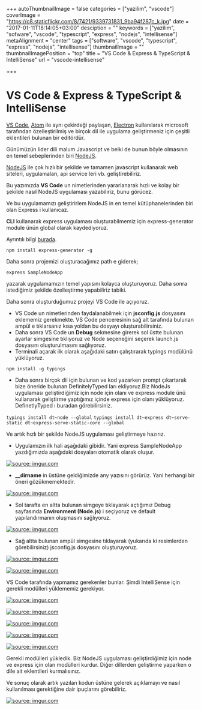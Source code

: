 +++
autoThumbnailImage = false
categories = ["yazilim", "vscode"]
coverImage = "https://c8.staticflickr.com/8/7421/9339731831_9ba94f287c_k.jpg"
date = "2017-01-11T18:14:05+03:00"
desciption = ""
keywords = ["yazilim", "sofware", "vscode", "typescript", "express", "nodejs", "intellisense"]
metaAlignment = "center"
tags = ["software", "vscode", "typescript", "express", "nodejs", "intellisense"]
thumbnailImage = ""
thumbnailImagePosition = "top"
title = "VS Code & Express & TypeScript & IntelliSense"
url = "vscode-intellisense"

+++
# VS Code & Express & TypeScript & IntelliSense

[VS Code](https://code.visualstudio.com/),  [Atom](https://atom.io/) ile aynı çekirdeği paylaşan, [Electron](http://electron.atom.io/) kullanılarak microsoft tarafından özelleştirilmiş ve birçok dil ile uygulama geliştirmeniz için çeşitli eklentileri bulunan bir editördür.

Günümüzün lider dili malum Javascript ve belki de bunun böyle olmasının en temel sebeplerinden biri [NodeJS](https://nodejs.org/en/).

[NodeJS](https://nodejs.org/en/) ile çok hızlı bir şekilde ve tamamen javascript  kullanarak web siteleri, uygulamaları, api service leri vb. geliştirebiliriz.

Bu yazımızda **VS Code** un nimetlerinden yararlanarak hızlı ve kolay bir şekilde nasıl NodeJS uygulaması yazabiliriz, bunu görücez.

Ve bu uygulamamızı geliştirirlem NodeJS in en temel kütüphanelerinden biri olan Express i kullanıcaz.

 
**CLI** kullanarak express uygulaması oluşturabilmemiz için express-generator module ünün global olarak kaydediyoruz.

Ayrıntılı bilgi [burada](http://expressjs.com/en/starter/generator.html).

`npm install express-generator -g`

Daha sonra projemizi oluşturacağımız path e giderek;

`express SampleNodeApp`

yazarak uygulamamızın temel yapısını kolayca oluşturuyoruz. Daha sonra istediğimiz şekilde özelleştirme yapabiliriz tabiki.

Daha sonra oluşturduğumuz projeyi VS Code ile açıyoruz.

- VS Code un nimetlerinden faydalanabilmek için **jsconfig.js** dosyasını eklememiz gerekmekte. VS Code penceresinin sağ alt tarafında bulunan ampül e tıklarsanız kısa yoldan bu dosyayı oluşturabilirsiniz.
- Daha sonra VS Code un **Debug** sekmesine girerek sol üstte bulunan ayarlar simgesine tıklıyoruz ve Node seçeneğini seçerek launch.js dosyasını oluşturulmasını sağlıyoruz.
- Terminali açarak ilk olarak aşağıdaki satırı çalıştırarak typings modülünü yüklüyoruz.

`npm install -g typings`

- Daha sonra birçok dil için bulunan ve kod yazarken prompt çıkartarak bize öneride bulunan DefinitelyTyped ları ekliyoruz.Biz NodeJs uygulaması geliştirdiğimiz için node için olanı ve express module ünü kullanarak geliştirme yaptığımız içinde express için olanı yüklüyoruz. DefinetlyTyped ı buradan görebilirsiniz.

`typings install dt~node --global`
`typings install dt~express dt~serve-static dt~express-serve-static-core --global`
 

Ve artık hızlı bir şekilde NodeJS uygulaması geliştirmeye hazırız.

- Uygulamızın ilk hali aşağıdaki gibidir. Yani express SampleNodeApp yazdığımızda aşağıdaki dosyaları otomatik olarak oluşur.

<a href="http://imgur.com/AvhZ2zo"><img src="http://i.imgur.com/AvhZ2zo.png" title="source: imgur.com" /></a>

- **__dirname** in üstüne geldiğimizde any yazısını görürüz. Yani herhangi bir öneri gözükmemektedir.

<a href="http://imgur.com/aIa7lo5"><img src="http://i.imgur.com/aIa7lo5.png" title="source: imgur.com" /></a>

- Sol tarafta en altta bulunan simgeye tıklayarak açtığımız Debug sayfasında **Environment (Node.js)** i seçiyoruz ve default yapılandırmanın oluşmasını sağlıyoruz.

<a href="http://imgur.com/XDb5nZS"><img src="http://i.imgur.com/XDb5nZS.png" title="source: imgur.com" /></a>

- Sağ altta bulunan ampül simgesine tıklayarak (yukarıda ki resimlerden görebilirsiniz) jsconfig.js dosyasını oluşturuyoruz.

<a href="http://imgur.com/SObhMhv"><img src="http://i.imgur.com/SObhMhv.png" title="source: imgur.com" /></a>

<a href="http://imgur.com/eYvQGgC"><img src="http://i.imgur.com/eYvQGgC.png" title="source: imgur.com" /></a>

VS Code tarafında yapmamız gerekenler bunlar. Şimdi IntelliSense için gerekli modülleri yüklememiz gerekiyor.



<a href="http://imgur.com/YHze3y4"><img src="http://i.imgur.com/YHze3y4.png" title="source: imgur.com" /></a>

<a href="http://imgur.com/a1gOXCW"><img src="http://i.imgur.com/a1gOXCW.png" title="source: imgur.com" /></a>

<a href="http://imgur.com/ACedntg"><img src="http://i.imgur.com/ACedntg.png" title="source: imgur.com" /></a>

<a href="http://imgur.com/kC5no16"><img src="http://i.imgur.com/kC5no16.png" title="source: imgur.com" /></a>

<a href="http://imgur.com/KEw70NZ"><img src="http://i.imgur.com/KEw70NZ.png" title="source: imgur.com" /></a>

Gerekli modülleri yükledik. Biz NodeJS uygulaması geliştirdiğimiz için node ve express için olan modülleri kurdur. Diğer dillerden geliştirme yaparken o dile ait eklentileri kurmalısınız.

 

Ve sonuç olarak artık yazılan kodun üstüne gelerek açıklamayı ve nasıl kullanılması gerektiğine dair ipuçlarını görebiliriz.

<a href="http://imgur.com/00w0gP9"><img src="http://i.imgur.com/00w0gP9.png" title="source: imgur.com" /></a>

 
